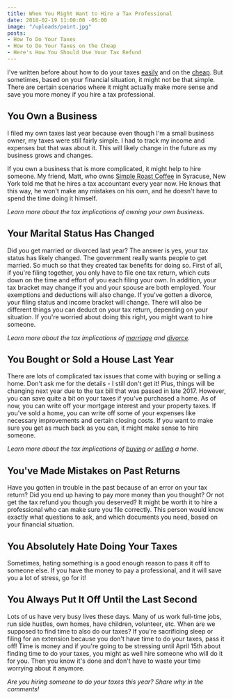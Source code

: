 ```yaml
---
title: When You Might Want to Hire a Tax Professional
date: 2018-02-19 11:00:00 -05:00
image: "/uploads/point.jpg"
posts:
- How To Do Your Taxes
- How to Do Your Taxes on the Cheap
- Here's How You Should Use Your Tax Refund
---
```


I've written before about how to do your taxes [easily](https://www.maggiegermano.com/blog/how-to-do-your-taxes/) and on the [cheap](https://www.maggiegermano.com/blog/how-to-do-your-taxes-on-the-cheap/). But sometimes, based on your financial situation, it might not be that simple. There are certain scenarios where it might actually make more sense and save you more money if you hire a tax professional.

## You Own a Business

I filed my own taxes last year because even though I'm a small business owner, my taxes were still fairly simple. I had to track my income and expenses but that was about it. This will likely change in the future as my business grows and changes.

If you own a business that is more complicated, it might help to hire someone. My friend, Matt, who owns [Simple Roast Coffee](http://simpleroastcoffee.com/) in Syracuse, New York told me that he hires a tax accountant every year now. He knows that this way, he won't make any mistakes on his own, and he doesn't have to spend the time doing it himself.

*Learn more about the tax implications of owning your own business.*

## Your Marital Status Has Changed

Did you get married or divorced last year? The answer is yes, your tax status has likely changed. The government really wants people to get married. So much so that they created tax benefits for doing so. First of all, if you're filing together, you only have to file one tax return, which cuts down on the time and effort of you each filing your own. In addition, your tax bracket may change if you and your spouse are both employed. Your exemptions and deductions will also change. If you've gotten a divorce, your filing status and income bracket will change. There will also be different things you can deduct on your tax return, depending on your situation. If you're worried about doing this right, you might want to hire someone.

*Learn more about the tax implications of [marriage](https://turbotax.intuit.com/tax-tips/marriage/7-tax-advantages-of-getting-married/L1XlLCh0m) and [divorce](https://blog.turbotax.intuit.com/deductions-and-credits/the-tax-implications-of-divorce-2-3564/).*

## You Bought or Sold a House Last Year

There are lots of complicated tax issues that come with buying or selling a home. Don't ask me for the details - I still don't get it! Plus, things will be changing next year due to the tax bill that was passed in late 2017. However, you can save quite a bit on your taxes if you've purchased a home. As of now, you can write off your mortgage interest and your property taxes. If you've sold a home, you can write off some of your expenses like necessary improvements and certain closing costs. If you want to make  sure you get as much back as you can, it might make sense to hire someone.

*Learn more about the tax implications of [buying](https://turbotax.intuit.com/tax-tips/home-ownership/buying-your-first-home/L5QxJLcQT) or [selling](https://www.hrblock.com/tax-center/filing/personal-tax-planning/buying-or-selling-a-house/) a home.*

## You've Made Mistakes on Past Returns

Have you gotten in trouble in the past because of an error on your tax return? Did you end up having to pay more money than you thought? Or not get the tax refund you though you deserved? It might be worth it to hire a professional who can make sure you file correctly. This person would know exactly what questions to ask, and which documents you need, based on your financial situation.

## You Absolutely Hate Doing Your Taxes

Sometimes, hating something is a good enough reason to pass it off to someone else. If you have the money to pay a professional, and it will save you a lot of stress, go for it!

## You Always Put It Off Until the Last Second

Lots of us have very busy lives these days. Many of us work full-time jobs, run side hustles, own homes, have children, volunteer, etc. When are we supposed to find time to also do our taxes? If you're sacrificing sleep or filing for an extension because you don't have time to do your taxes, pass it off! Time is money and if you're going to be stressing until April 15th about finding time to do your taxes, you might as well hire someone who will do it for you. Then you know it's done and don't have to waste your time worrying about it anymore.

*Are you hiring someone to do your taxes this year? Share why in the comments!*